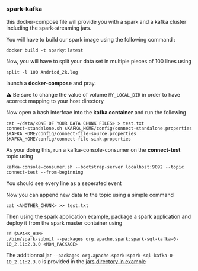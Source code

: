 ### spark-kafka
this docker-compose file will provide you with a spark and a kafka cluster including the spark-streaming jars.

You will have to build our spark image using the following command :
```
docker build -t sparky:latest
```

Now, you will have to split your data set in multiple pieces of 100 lines using
```
split -l 100 Andriod_2k.log
```

launch a **docker-compose** and pray.

:warning: Be sure to change the value of volume `MY_LOCAL_DIR` in order to have acorrect mapping to your host directory

Now open a bash interfcae into the **kafka container** and run the following

```shell
cat ~/data/<ONE OF YOUR DATA CHUNK FILES> > test.txt
connect-standalone.sh $KAFKA_HOME/config/connect-standalone.properties $KAFKA_HOME/config/connect-file-source.properties $KAFKA_HOME/config/connect-file-sink.properties
```
As your doing this, run a kafka-console-consumer on the **connect-test** topic using

```shell
kafka-console-consumer.sh --bootstrap-server localhost:9092 --topic connect-test --from-beginning
```
You should see every line as a seperated event

Now you can append new data to the topic using a simple command
```
cat <ANOTHER_CHUNK> >> test.txt
```

Then using the spark application example, package a spark application and deploy it from the spark master container using

```shell
cd $SPARK_HOME
./bin/spark-submit --packages org.apache.spark:spark-sql-kafka-0-10_2.11:2.3.0 <MON_PACKAGE>
```

The additionnal jar ```--packages org.apache.spark:spark-sql-kafka-0-10_2.11:2.3.0``` is provided in the [jars directory in example](example/jars)
